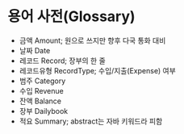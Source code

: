 용어 사전(Glossary)
====================

* 금액 Amount; 원으로 쓰지만 향후 다국 통화 대비
* 날짜 Date
* 레코드 Record; 장부의 한 줄
* 레코드유형 RecordType; 수입/지출(Expense) 여부
* 범주 Category
* 수입 Revenue
* 잔액 Balance
* 장부 Dailybook
* 적요 Summary; abstract는 자바 키워드라 피함
